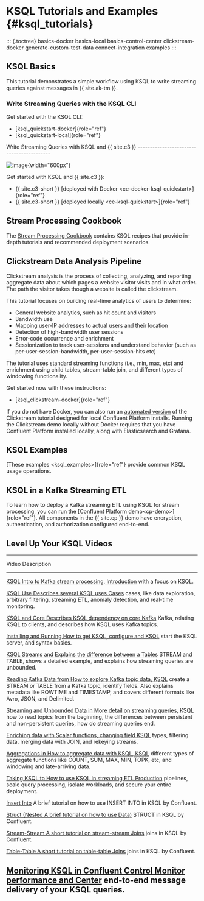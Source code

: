 ---
---
KSQL Tutorials and Examples {#ksql_tutorials}
===========================

::: {.toctree}
basics-docker basics-local basics-control-center clickstream-docker
generate-custom-test-data connect-integration examples
:::

KSQL Basics
-----------

This tutorial demonstrates a simple workflow using KSQL to write
streaming queries against messages in {{ site.ak-tm }}.

### Write Streaming Queries with the KSQL CLI

Get started with the KSQL CLI:

-   [ksql\_quickstart-docker]{role="ref"}
-   [ksql\_quickstart-local]{role="ref"}

Write Streaming Queries with KSQL and {{ site.c3 }}
\-\-\-\-\-\-\-\-\-\-\-\-\-\-\-\-\-\-\-\-\-\-\-\-\-\-\-\-\-\-\-\-\-\-\-\-\-\-\-\-\--

![image](../../../images/ksql-interface-create-stream.png){width="600px"}

Get started with KSQL and {{ site.c3 }}:

-   {{ site.c3-short }}
    [deployed with Docker \<ce-docker-ksql-quickstart\>]{role="ref"}
-   {{ site.c3-short }}
    [deployed locally \<ce-ksql-quickstart\>]{role="ref"}

Stream Processing Cookbook
--------------------------

The [Stream Processing
Cookbook](https://www.confluent.io/product/ksql/stream-processing-cookbook)
contains KSQL recipes that provide in-depth tutorials and recommended
deployment scenarios.

Clickstream Data Analysis Pipeline
----------------------------------

Clickstream analysis is the process of collecting, analyzing, and
reporting aggregate data about which pages a website visitor visits and
in what order. The path the visitor takes though a website is called the
clickstream.

This tutorial focuses on building real-time analytics of users to
determine:

-   General website analytics, such as hit count and visitors
-   Bandwidth use
-   Mapping user-IP addresses to actual users and their location
-   Detection of high-bandwidth user sessions
-   Error-code occurrence and enrichment
-   Sessionization to track user-sessions and understand behavior (such
    as per-user-session-bandwidth, per-user-session-hits etc)

The tutorial uses standard streaming functions (i.e., min, max, etc) and
enrichment using child tables, stream-table join, and different types of
windowing functionality.

Get started now with these instructions:

-   [ksql\_clickstream-docker]{role="ref"}

If you do not have Docker, you can also run an [automated
version](https://github.com/confluentinc/examples/tree/master/clickstream)
of the Clickstream tutorial designed for local Confluent Platform
installs. Running the Clickstream demo locally without Docker requires
that you have Confluent Platform installed locally, along with
Elasticsearch and Grafana.

KSQL Examples
-------------

[These examples \<ksql\_examples\>]{role="ref"} provide common KSQL
usage operations.

KSQL in a Kafka Streaming ETL
-----------------------------

To learn how to deploy a Kafka streaming ETL using KSQL for stream
processing, you can run the
[Confluent Platform demo\<cp-demo\>]{role="ref"}. All components in the
{{ site.cp }} demo have encryption, authentication, and authorization
configured end-to-end.

Level Up Your KSQL Videos
-------------------------

  --------------------------------------------------------------------------------------------
  Video                                                      Description
  ---------------------------------------------------------- ---------------------------------
  [KSQL                                                      Intro to Kafka stream processing,
  Introduction](https://www.youtube.com/embed/C-rUyWmRJSQ)   with a focus on KSQL.

  [KSQL Use                                                  Describes several KSQL uses
  Cases](https://www.youtube.com/embed/euz0isNG1SQ)          cases, like data exploration,
                                                             arbitrary filtering, streaming
                                                             ETL, anomaly detection, and
                                                             real-time monitoring.

  [KSQL and Core                                             Describes KSQL dependency on core
  Kafka](https://www.youtube.com/embed/-GpbMAK3Uow)          Kafka, relating KSQL to clients,
                                                             and describes how KSQL uses Kafka
                                                             topics.

  [Installing and Running                                    How to get KSQL, configure and
  KSQL](https://www.youtube.com/embed/icwHpPm-TCA)           start the KSQL server, and syntax
                                                             basics.

  [KSQL Streams and                                          Explains the difference between a
  Tables](https://www.youtube.com/embed/DPGn-j7yD68)         STREAM and TABLE, shows a
                                                             detailed example, and explains
                                                             how streaming queries are
                                                             unbounded.

  [Reading Kafka Data from                                   How to explore Kafka topic data,
  KSQL](https://www.youtube.com/embed/EzVZOUt9JsU)           create a STREAM or TABLE from a
                                                             Kafka topic, identify fields.
                                                             Also explains metadata like
                                                             ROWTIME and TIMESTAMP, and covers
                                                             different formats like Avro,
                                                             JSON, and Delimited.

  [Streaming and Unbounded Data in                           More detail on streaming queries,
  KSQL](https://www.youtube.com/embed/4ccg1AFeNB0)           how to read topics from the
                                                             beginning, the differences
                                                             between persistent and
                                                             non-persistent queries, how do
                                                             streaming queries end.

  [Enriching data with                                       Scalar functions, changing field
  KSQL](https://www.youtube.com/embed/9_Gwe6qJrjI)           types, filtering data, merging
                                                             data with JOIN, and rekeying
                                                             streams.

  [Aggregations in                                           How to aggregate data with KSQL,
  KSQL](https://www.youtube.com/embed/db5SsmNvej4)           different types of aggregate
                                                             functions like COUNT, SUM, MAX,
                                                             MIN, TOPK, etc, and windowing and
                                                             late-arriving data.

  [Taking KSQL to                                            How to use KSQL in streaming ETL
  Production](https://www.youtube.com/embed/f3wV8W_zjwE)     pipelines, scale query
                                                             processing, isolate workloads,
                                                             and secure your entire
                                                             deployment.

  [Insert Into](https://www.youtube.com/watch?v=z508VDdtp_M) A brief tutorial on how to use
                                                             INSERT INTO in KSQL by Confluent.

  [Struct (Nested                                            A brief tutorial on how to use
  Data)](https://www.youtube.com/watch?v=TQd5rfFmbhw)        STRUCT in KSQL by Confluent.

  [Stream-Stream                                             A short tutorial on stream-stream
  Joins](https://www.youtube.com/watch?v=51yLu5FnPYo)        joins in KSQL by Confluent.

  [Table-Table                                               A short tutorial on table-table
  Joins](https://www.youtube.com/watch?v=-eMXWeBfK7U)        joins in KSQL by Confluent.

  [Monitoring KSQL in Confluent Control                      Monitor performance and
  Center](https://www.youtube.com/watch?v=3o7MzCri4e4)       end-to-end message delivery of
                                                             your KSQL queries.
  --------------------------------------------------------------------------------------------
